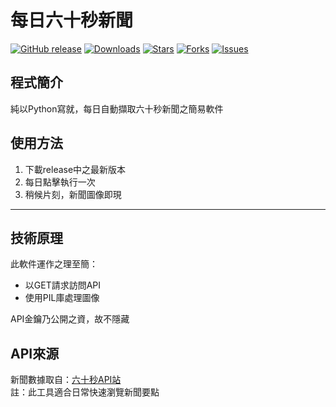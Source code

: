 # 每日六十秒新聞

[![GitHub release](https://img.shields.io/github/v/release/GongSunFangYun/EverydayNews?style=flat-square)]()
[![Downloads](https://img.shields.io/github/downloads/GongSunFangYun/EverydayNews/total?style=flat-square)]()
[![Stars](https://img.shields.io/github/stars/GongSunFangYun/EverydayNews?style=flat-square)]()
[![Forks](https://img.shields.io/github/forks/GongSunFangYun/EverydayNews?style=flat-square)]()
[![Issues](https://img.shields.io/github/issues/GongSunFangYun/EverydayNews?style=flat-square)]()

## 程式簡介
純以Python寫就，每日自動擷取六十秒新聞之簡易軟件

## 使用方法
1. 下載release中之最新版本
2. 每日點擊執行一次
3. 稍候片刻，新聞圖像即現
---
## 技術原理
此軟件運作之理至簡：
- 以GET請求訪問API
- 使用PIL庫處理圖像

API金鑰乃公開之資，故不隱藏

## API來源
新聞數據取自：[六十秒API站](https://jx.iqfk.top/)  
註：此工具適合日常快速瀏覽新聞要點
